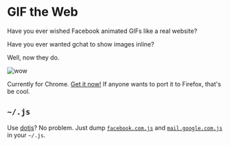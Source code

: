 GIF the Web
=============

Have you ever wished Facebook animated GIFs like a real website?

Have you ever wanted gchat to show images inline?

Well, now they do.

![wow](http://f.rouge8.com/gifs/wow.gif)

Currently for Chrome. [Get it now!][chrome] If anyone wants to port it to Firefox, that's be cool.

## `~/.js`

Use [dotjs]? No problem. Just dump [`facebook.com.js`][fb] and [`mail.google.com.js`][gchat] in your `~/.js`.


[chrome]: https://chrome.google.com/webstore/detail/gif-the-web/lljgfacpcbajoiobfcgbijhbkfpibkhc/details
[dotjs]: https://github.com/defunkt/dotjs
[fb]: https://github.com/rouge8/gif-the-web/blob/master/sites/facebook.com.js
[gchat]: https://github.com/rouge8/gif-the-web/blob/master/sites/mail.google.com.js

